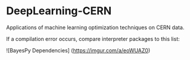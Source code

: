 # DeepLearning-CERN
Applications of machine learning optimization techniques on CERN data.

If a compilation error occurs, compare interpreter packages to this list:

![BayesPy Dependencies]
(https://imgur.com/a/eoWUAZ0)
